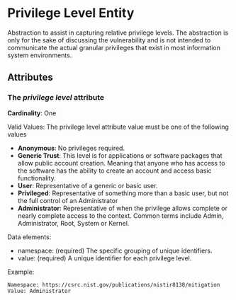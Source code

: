 # Privilege Level Entity

Abstraction to assist in capturing relative privilege levels. The abstraction is only for the sake of discussing the vulnerability and is not intended to communicate the actual granular privileges that exist in most information system environments.

## Attributes

### The *privilege level* attribute

**Cardinality**: One

Valid Values:
The privilege level attribute value must be one of the following values

 - **Anonymous**:  No privileges required.
 - **Generic Trust**:  This level is for applications or software packages that allow public account creation. Meaning that anyone who has access to the software has the ability to create an account and access basic functionality.
 - **User**:  Representative of a generic or basic user.
 - **Privileged**:  Representative of something more than a basic user, but not the full control of an Administrator
 - **Administrator**:  Representative of when the privilege allows complete or nearly complete access to the context. Common terms include Admin, Administrator, Root, System or Kernel.
  
Data elements:
- namespace: (required) The specific grouping of unique identifiers. 
- value: (required) A unique identifier for each privilege level.

Example:
```
Namespace: https://csrc.nist.gov/publications/nistir8138/mitigation 
Value: Administrator
```
